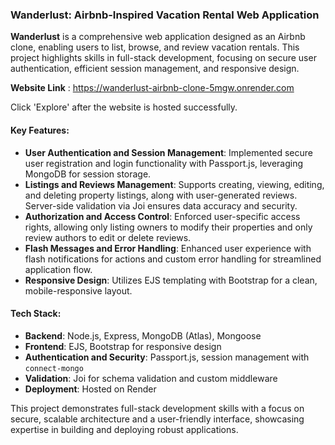 ### Wanderlust: Airbnb-Inspired Vacation Rental Web Application

**Wanderlust** is a comprehensive web application designed as an Airbnb clone, enabling users to list, browse, and review vacation rentals. This project highlights skills in full-stack development, focusing on secure user authentication, efficient session management, and responsive design. 

**Website Link** : https://wanderlust-airbnb-clone-5mgw.onrender.com

Click 'Explore' after the website is hosted successfully.

#### Key Features:
- **User Authentication and Session Management**: Implemented secure user registration and login functionality with Passport.js, leveraging MongoDB for session storage.
- **Listings and Reviews Management**: Supports creating, viewing, editing, and deleting property listings, along with user-generated reviews. Server-side validation via Joi ensures data accuracy and security.
- **Authorization and Access Control**: Enforced user-specific access rights, allowing only listing owners to modify their properties and only review authors to edit or delete reviews.
- **Flash Messages and Error Handling**: Enhanced user experience with flash notifications for actions and custom error handling for streamlined application flow.
- **Responsive Design**: Utilizes EJS templating with Bootstrap for a clean, mobile-responsive layout.

#### Tech Stack:
- **Backend**: Node.js, Express, MongoDB (Atlas), Mongoose
- **Frontend**: EJS, Bootstrap for responsive design
- **Authentication and Security**: Passport.js, session management with `connect-mongo`
- **Validation**: Joi for schema validation and custom middleware
- **Deployment**: Hosted on Render

This project demonstrates full-stack development skills with a focus on secure, scalable architecture and a user-friendly interface, showcasing expertise in building and deploying robust applications.
